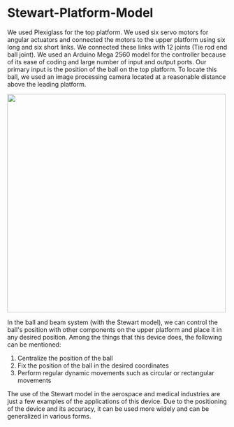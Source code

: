 # Stewart-Platform-Model

We used Plexiglass for the top platform. We used six servo motors for angular actuators and connected the motors to the upper platform using six long and six short links. We connected these links with 12 joints (Tie rod end ball joint). We used an Arduino Mega 2560 model for the controller because of its ease of coding and large number of input and output ports. Our primary input is the position of the ball on the top platform. To locate this ball, we used an image processing camera located at a reasonable distance above the leading platform.

<img src="https://github.com/user-attachments/assets/31272fb1-a447-494b-a86d-9c18dd6889b0" width="500" height="500" />

       
In the ball and beam system (with the Stewart model), we can control the ball's position with other components on the upper platform and place it in any desired position. Among the things that this device does, the following can be mentioned:
  1. Centralize the position of the ball
  2. Fix the position of the ball in the desired coordinates
  3. Perform regular dynamic movements such as circular or rectangular movements

The use of the Stewart model in the aerospace and medical industries are just a few examples of the applications of this device. Due to the positioning of the device and its accuracy, it can be used more widely and can be generalized in various forms.

